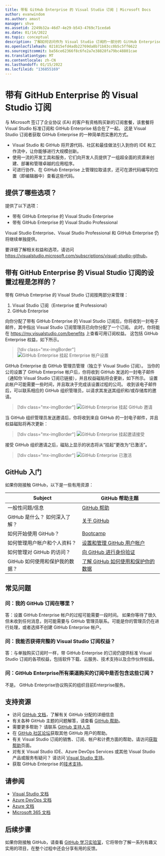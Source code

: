 ```yaml
---
title: 带有 GitHub Enterprise 的 Visual Studio 订阅 | Microsoft Docs
author: evanwindom
ms.author: amast
manager: shve
ms.assetid: 2249b32a-46d7-4e29-b543-4769c71ceda6
ms.date: 01/14/2022
ms.topic: conceptual
description: 了解如何访问作为 Visual Studio 订阅的一部分的 GitHub Enterprise
ms.openlocfilehash: 021815efd4adb22769da8b71b83cc0b5c5ff6622
ms.sourcegitcommit: ba56ce62366f8c6fe2a7e38828fa79bc48801cae
ms.translationtype: MT
ms.contentlocale: zh-CN
ms.lasthandoff: 01/15/2022
ms.locfileid: "136855169"
---
```

# <a name="visual-studio-subscriptions-with-github-enterprise"></a>带有 GitHub Enterprise 的 Visual Studio 订阅 

与 Microsoft 签订了企业协议 (EA) 的客户有资格购买新的订阅套餐，该套餐将 Visual Studio 标准订阅和 GitHub Enterprise 结合在了一起。 这是 Visual Studio 订阅者获取 GitHub Enterprise 的一种简单而实惠的方式。 

- Visual Studio 和 GitHub 将开源代码、社区和最佳做法引入到你的 IDE 和工作流中，让你能够进行大规模创新。
- 使用一流的开发工具和服务，它们向开发人员提供了一组超全面的资源来创建、部署和管理卓越的应用程序。 
- 可进行协作、在 GitHub Enterprise 上管理拉取请求，还可在源代码编写的位置（即编辑器中）查看这些代码。 

## <a name="whats-available"></a>提供了哪些选项？ 

提供了以下选项：

- 带有 GitHub Enterprise 的 Visual Studio Enterprise
- 带有 GitHub Enterprise 的 Visual Studio Professional

Visual Studio Enterprise、Visual Studio Professional 和 GitHub Enterprise 仍将继续单独提供。 

要详细了解相关权益和选项，请访问 <https://visualstudio.microsoft.com/subscriptions/visual-studio-github>。 

## <a name="what-is-the-visual-studio-subscription-with-github-enterprise-setup-process"></a>带有 GitHub Enterprise 的 Visual Studio 订阅的设置过程是怎样的？

带有 GitHub Enterprise 的 Visual Studio 订阅按两部分来管理：
1. Visual Studio 订阅（Enterprise 或 Professional）
2. GitHub Enterprise 

向你分配了带有 GitHub Enterprise 的 Visual Studio 订阅后，你将收到一封电子邮件，其中指出 Visual Studio 订阅管理员已向你分配了一个订阅。  此时，你将能在 <https://my.visualstudio.com/benefits> 上查看可用订阅权益。  这包括 GitHub Enterprise 权益，如下所示。

   > [!div class="mx-imgBorder"]
   > ![GitHub Enterprise 挂起 Enterprise 帐户设置](_img/access-github/pending-account-setup.png "组织必须首先设置 Enterprise 帐户。")  

GitHub Enterprise 由 GitHub 管理员管理（独立于 Visual Studio 订阅）。  当你的公司设置了 GitHub Enterprise 帐户后，你将收到 GitHub 发送的一封电子邮件（通知你 Visual Studio 订阅已链接），并且权益磁贴将会更新，如下所示。  设置此帐户可能需要一些时间，并且取决于完成该设置过程的公司。 收到该电子邮件后，可以联系相应的 GitHub 组织管理员，以请求其发送其组织和/或存储库的邀请。  

   > [!div class="mx-imgBorder"]
   > ![GitHub Enterprise 挂起 GitHub 邀请](_img/access-github/pending-invite.png "联系 GitHub 管理员，请求接收加入 GitHub 组织的邀请。")  

当 GitHub 组织管理员发送邀请后，你将收到来自 GitHub 的一封电子邮件，并且权益磁贴将再次更新：

   > [!div class="mx-imgBorder"]
   > ![GitHub Enterprise 挂起邀请接受](_img/access-github/pending-acceptance.png "接受 GitHub 电子邮件中的邀请")  

接受 GitHub 组织邀请之后，磁贴上显示的状态将从“挂起”更改为“已激活”。

   > [!div class="mx-imgBorder"]
   > ![GitHub Enterprise 已激活](_img/access-github/activated.png "接受邀请后，磁贴将指示你的订阅已激活。")  

## <a name="get-started-with-github"></a>GitHub 入门

如果你刚接触 GitHub，以下是一些有用资源：

| Subject                                  | GitHub 帮助主题                                     |
|------------------------------------------|-------------------------------------------------------|
| 一般性问题/信息          | [GitHub 帮助](https://help.github.com)             |
| GitHub 是什么？  如何深入了解？  | [关于 GitHub](https://help.github.com/categories/about-github)                                       |
| 如何开始使用 GitHub？     | [Bootcamp](https://help.github.com/categories/bootcamp)                                              |
| 如何管理用户帐户和个人资料？       | [设置和管理 GitHub 用户帐户](https://help.github.com/categories/setting-up-and-managing-your-github-user-account)    |
| 如何管理对 GitHub 的访问？   | [向 GitHub 进行身份验证](https://help.github.com/categories/authenticating-to-github)                           |
| GitHub 如何使用和保护我的数据？ | [了解 GitHub 如何使用和保护你的数据](https://help.github.com/categories/understanding-how-github-uses-and-protects-your-data)|

## <a name="frequently-asked-questions"></a>常见问题

### <a name="q--where-is-my-github-subscription"></a>问：我的 GitHub 订阅在哪里？
答：设置 GitHub Enterprise 帐户的过程可能需要一段时间。  如果你等待了很久但未收到任何消息，则可能需要与 GitHub 管理员联系。可能是你的管理员仍在进行处理，或者选择不创建 GitHub Enterprise 帐户。 

### <a name="q-do-i-get-the-full-visual-studio-subscription-benefits"></a>问：我能否获得完整的 Visual Studio 订阅权益？
答：与单独购买订阅时一样，带 GitHub Enterprise 的订阅仍提供标准 Visual Studio 订阅的各项权益，包括软件下载、云服务、技术支持以及合作伙伴权益。

### <a name="q--is-github-enterprise-included-in-subscriptions-purchased-in-all-channels"></a>问：GitHub Enterprise所有渠道购买的订阅中是否包含这些订阅？
不是。  GitHub Enterprise协议购买的组织目前Enterprise服务。  

## <a name="support-resources"></a>支持资源
- 访问 [GitHub 文档](https://docs.github.com/en/enterprise-cloud@latest/billing/managing-licenses-for-visual-studio-subscriptions-with-github-enterprise/about-visual-studio-subscriptions-with-github-enterprise)，了解有关 GitHub 分配的详细信息
- 有关各种 GitHub 主题的问题解答，请查看 [GitHub 帮助](https://help.github.com)。
- 需要更多帮助？  请联系 [GitHub 支持人员](https://support.github.com/)
- 在 [GitHub 社区论坛](https://github.community/)获取其他 GitHub 用户的帮助。
- 有关 Visual Studio 订阅的销售、订阅、帐户和计费方面的帮助，请访问[获取帮助](https://aka.ms/vssubscriberhelp)页面。
- 对有关 Visual Studio IDE、Azure DevOps Services 或其他 Visual Studio 产品或服务有疑问？  请访问 [Visual Studio 支持](https://visualstudio.microsoft.com/support/)。
- 获取 GitHub Enterprise 的[技术支持](https://support.microsoft.com/en-us/supportforbusiness/productselection?sapId=b77fe80f-5417-80bd-4b2a-275cf0018c24)。   

## <a name="see-also"></a>请参阅
- [Visual Studio 文档](https://docs.microsoft.com/visualstudio/)
- [Azure DevOps 文档](https://docs.microsoft.com/azure/devops/)
- [Azure 文档](https://docs.microsoft.com/azure/)
- [Microsoft 365 文档](https://docs.microsoft.com/microsoft-365/)

## <a name="next-steps"></a>后续步骤
如果你刚接触 GitHub，请查看 [GitHub 学习实验室](https://lab.github.com/)，它将带你了解一系列有趣又实用的项目，在整个过程中还会分享有用的反馈。
